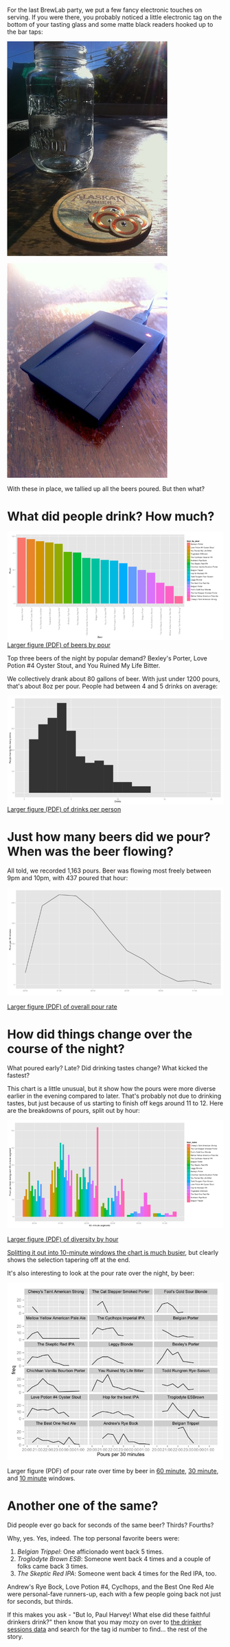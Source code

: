 For the last BrewLab party, we put a few fancy electronic touches on serving.  If you were there, you probably noticed a little electronic tag on the bottom of your tasting glass and some matte black readers hooked up to the bar taps:

![](./images/tags.jpg)

![](./images/reader.jpg)

With these in place, we tallied up all the beers poured.  But then what?

What did people drink?  How much?
=================================

![](./images/gg.beers.by.pour.small.png)
[Larger figure (PDF) of beers by pour](./pdfs/gg.beers.by.pour.pdf)

Top three beers of the night by popular demand?  Bexley's Porter, Love Potion #4 Oyster Stout, and You Ruined My Life Bitter.

We collectively drank about 80 gallons of beer.  With just under 1200 pours, that's about 8oz per pour.  People had between 4 and 5 drinks on average:

![](./images/qplot.drinks.hist.small.png)
[Larger figure (PDF) of drinks per person](./pdfs/qplot.drinks.hist.pdf)

Just how many beers did we pour?  When was the beer flowing?
============================================================

All told, we recorded 1,163 pours.  Beer was flowing most freely between 9pm and 10pm, with 437 poured that hour:

![](./images/gg.overall.lines.30.small.png)

[Larger figure (PDF) of overall pour rate](./pdfs/gg.overall.lines.30.pdf)

How did things change over the course of the night?
===================================================

What poured early? Late? Did drinking tastes change? What kicked the fastest?

This chart is a little unusual, but it show how the pours were more diverse earlier in the evening compared to later.  That's probably not due to drinking tastes, but just because of us starting to finish off kegs around 11 to 12.  Here are the breakdowns of pours, split out by hour:

![](./images/gg.bars.60.small.png)

[Larger figure (PDF) of diversity by hour](./pdfs/gg.bars.60.pdf)

[Splitting it out into 10-minute windows the chart is much busier](./pdfs/gg.bars.10.pdf), but clearly shows the selection tapering off at the end.

It's also interesting to look at the pour rate over the night, by beer:

![](./images/gg.lines.grid.small.30.png)

Larger figure (PDF) of pour rate over time by beer in [60 minute](./pdfs/gg.lines.60.pdf), [30 minute](./pdfs/gg.lines.30.pdf), and [10 minute](./pdfs/gg.lines.10.pdf) windows.

Another one of the same?
========================

Did people ever go back for seconds of the same beer?  Thirds?  Fourths?

Why, yes.  Yes, indeed.  The top personal favorite beers were:

1. *Belgian Trippel*: One afficionado went back 5 times.
2. *Troglodyte Brown ESB*: Someone went back 4 times and a couple of folks came back 3 times.
3. *The Skeptic Red IPA*: Someone went back 4 times for the Red IPA, too.

Andrew's Rye Bock, Love Potion #4, Cyclhops, and the Best One Red Ale were
personal-fave runners-up, each with a few people going back not just for
seconds, but thirds.

If this makes you ask - "But lo, Paul Harvey!  What else did these faithful
drinkers drink?" then know that you may mozy on over to
[the drinker sessions data](drinker-sessions.txt)
and search for the tag id number to find... the rest of the story.
